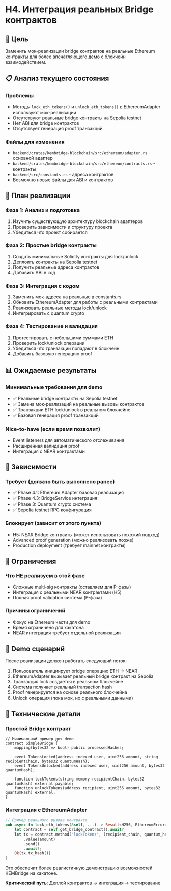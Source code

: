 # H4. Интеграция реальных Bridge контрактов

## 🎯 Цель

Заменить мок-реализации bridge контрактов на реальные Ethereum контракты для более впечатляющего демо с блокчейн взаимодействием.

## 📋 Анализ текущего состояния

### Проблемы

- Методы `lock_eth_tokens()` и `unlock_eth_tokens()` в EthereumAdapter используют мок-реализации
- Отсутствуют реальные bridge контракты на Sepolia testnet
- Нет ABI для bridge контрактов
- Отсутствует генерация proof транзакций

### Файлы для изменения

- `backend/crates/kembridge-blockchain/src/ethereum/adapter.rs` - основной адаптер
- `backend/crates/kembridge-blockchain/src/ethereum/contracts.rs` - контракты
- `backend/src/constants.rs` - адреса контрактов
- Возможно новые файлы для ABI и контрактов

## 🔧 План реализации

### Фаза 1: Анализ и подготовка

1. Изучить существующую архитектуру blockchain адаптеров
2. Проверить зависимости и структуру проекта
3. Убедиться что проект собирается

### Фаза 2: Простые bridge контракты

1. Создать минимальные Solidity контракты для lock/unlock
2. Деплоить контракты на Sepolia testnet
3. Получить реальные адреса контрактов
4. Добавить ABI в код

### Фаза 3: Интеграция с кодом

1. Заменить мок-адреса на реальные в constants.rs
2. Обновить EthereumAdapter для работы с реальными контрактами
3. Реализовать реальные методы lock/unlock
4. Интегрировать с quantum crypto

### Фаза 4: Тестирование и валидация

1. Протестировать с небольшими суммами ETH
2. Проверить lock/unlock операции
3. Убедиться что транзакции попадают в блокчейн
4. Добавить базовую генерацию proof

## 📊 Ожидаемые результаты

### Минимальные требования для demo

- ✅ Реальные bridge контракты на Sepolia testnet
- ✅ Замена мок-реализаций на реальные вызовы контрактов
- ✅ Транзакции ETH lock/unlock в реальном блокчейне
- ✅ Базовая генерация proof транзакций

### Nice-to-have (если время позволит)

- Event listeners для автоматического отслеживания
- Расширенная валидация proof
- Интеграция с NEAR контрактами

## 🔗 Зависимости

### Требует (должно быть выполнено ранее)

- ✅ Phase 4.1: Ethereum Adapter базовая реализация
- ✅ Phase 4.3: BridgeService интеграция
- ✅ Phase 3: Quantum crypto система
- ✅ Sepolia testnet RPC конфигурация

### Блокирует (зависит от этого пункта)

- H5: NEAR Bridge контракты (может использовать похожий подход)
- Advanced proof generation (можно реализовать позже)
- Production deployment (требует mainnet контракты)

## 🚨 Ограничения

### Что НЕ реализуем в этой фазе

- Сложные multi-sig контракты (оставляем для P-фазы)
- Интеграция с реальными NEAR контрактами (H5)
- Полная proof validation система (P-фаза)

### Причины ограничений

- Фокус на Ethereum части для demo
- Время ограничено для хакатона
- NEAR интеграция требует отдельной реализации

## 🎪 Demo сценарий

После реализации должен работать следующий поток:

1. Пользователь инициирует bridge операцию ETH → NEAR
2. EthereumAdapter вызывает реальный bridge контракт на Sepolia
3. Транзакция lock создается в реальном блокчейне
4. Система получает реальный transaction hash
5. Proof генерируется на основе реального блокчейна
6. Unlock операция (пока мок, но с реальными данными)

## 🔧 Технические детали

### Простой Bridge контракт

```solidity
// Минимальный пример для demo
contract SimpleBridge {
    mapping(bytes32 => bool) public processedHashes;

    event TokensLocked(address indexed user, uint256 amount, string recipientChain, bytes32 quantumHash);
    event TokensUnlocked(address indexed user, uint256 amount, bytes32 quantumHash);

    function lockTokens(string memory recipientChain, bytes32 quantumHash) external payable;
    function unlockTokens(address recipient, uint256 amount, bytes32 quantumHash) external;
}
```

### Интеграция с EthereumAdapter

```rust
// Пример реального вызова контракта
pub async fn lock_eth_tokens(&self, ...) -> Result<H256, EthereumError> {
    let contract = self.get_bridge_contract().await?;
    let tx = contract.method("lockTokens", (recipient_chain, quantum_hash))?
        .value(amount)
        .send()
        .await?;
    Ok(tx.tx_hash())
}
```

Это обеспечит более реалистичную демонстрацию возможностей KEMBridge на хакатоне.

**Критический путь**: Деплой контрактов → интеграция → тестирование
